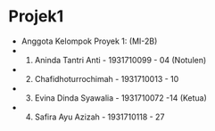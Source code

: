# Projek1 
- Anggota Kelompok Proyek 1: (MI-2B)
- 1. Aninda Tantri Anti - 1931710099 - 04 (Notulen)
- 2. Chafidhoturrochimah - 1931710013 - 10
- 3. Evina Dinda Syawalia - 1931710072 -14 (Ketua)
- 4. Safira Ayu Azizah - 1931710118 - 27
